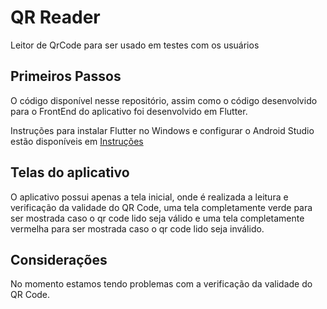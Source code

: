 # QR Reader

Leitor de QrCode para ser usado em testes com os usuários

## Primeiros Passos

O código disponível nesse repositório, assim como o código desenvolvido para o FrontEnd do aplicativo foi desenvolvido em Flutter.

Instruções para instalar Flutter no Windows e configurar o Android Studio estão disponíveis em [Instruções](https://github.com/Necctares/MC855---Carteirinha-Estudantil/tree/main/projeto)

## Telas do aplicativo
O aplicativo possui apenas a tela inicial, onde é realizada a leitura e verificação da validade do QR Code, uma tela completamente verde para ser mostrada caso o qr code lido seja válido e uma tela completamente vermelha para ser mostrada caso o qr code lido seja inválido.

## Considerações

No momento estamos tendo problemas com a verificação da validade do QR Code.
